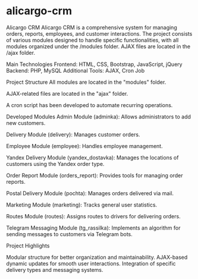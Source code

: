 # alicargo-crm

Alicargo CRM
Alicargo CRM is a comprehensive system for managing orders, reports, employees, and customer interactions. 
The project consists of various modules designed to handle specific functionalities, with all modules organized under the /modules folder. AJAX files are located in the /ajax folder.

Main Technologies
Frontend: HTML, CSS, Bootstrap, JavaScript, jQuery
Backend: PHP, MySQL
Additional Tools: AJAX, Cron Job


Project Structure
All modules are located in the "modules" folder.

AJAX-related files are located in the "ajax" folder.

A cron script has been developed to automate recurring operations.


Developed Modules
Admin Module (adminka): Allows administrators to add new customers.

Delivery Module (delivery): Manages customer orders.

Employee Module (employee): Handles employee management.

Yandex Delivery Module (yandex_dostavka): Manages the locations of customers using the Yandex order type.

Order Report Module (orders_report): Provides tools for managing order reports.

Postal Delivery Module (pochta): Manages orders delivered via mail.

Marketing Module (marketing): Tracks general user statistics.

Routes Module (routes): Assigns routes to drivers for delivering orders.

Telegram Messaging Module (tg_rassilka): Implements an algorithm for sending messages to customers via Telegram bots.


Project Highlights

Modular structure for better organization and maintainability.
AJAX-based dynamic updates for smooth user interactions.
Integration of specific delivery types and messaging systems.
